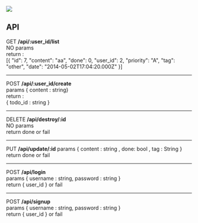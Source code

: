 
![](https://lh4.googleusercontent.com/-KNEXafKAgpo/U23oGmmvltI/AAAAAAAAAns/F2Cs_GBLwog/w394-h598-no/demo.png)



API
---
GET **/api/:user_id/list**  
NO params  
return :  
[{
"id": 7,
"content": "aa",
"done": 0,
"user_id": 2,
"priority": "A",
"tag": "other",
"date": "2014-05-02T17:04:20.000Z"
}]

---
POST **/api/:user_id/create**  
params  { content : string}  
return :  
{ todo_id : string }

---
DELETE **/api/destroy/:id**  
NO params  
return done  or  fail

---
PUT **/api/update/:id**
params  { content : string , done: bool , tag : String }  
return done  or  fail


---
POST **/api/login**  
params  { username : string, password : string }    
return { user_id } or fail  

---
POST **/api/signup**  
params  { username : string, password : string }    
return { user_id } or fail 
